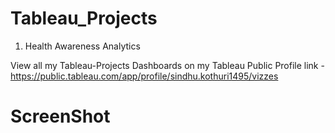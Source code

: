# Tableau_Projects
1. Health Awareness Analytics

View all my Tableau-Projects Dashboards on my Tableau Public Profile link -
https://public.tableau.com/app/profile/sindhu.kothuri1495/vizzes

# ScreenShot


